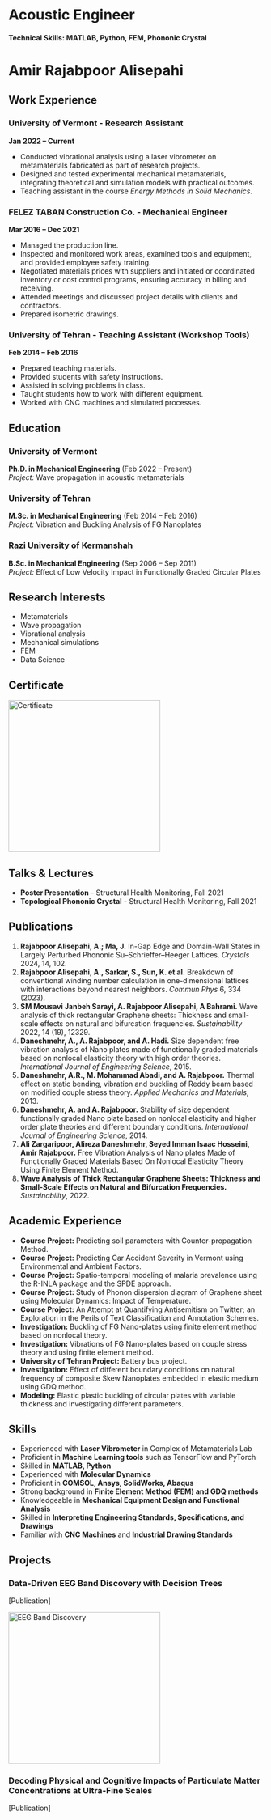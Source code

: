 # Acoustic Engineer

#### Technical Skills: MATLAB, Python, FEM, Phononic Crystal

# Amir Rajabpoor Alisepahi

## Work Experience

### University of Vermont - Research Assistant  
**Jan 2022 – Current**  
- Conducted vibrational analysis using a laser vibrometer on metamaterials fabricated as part of research projects.  
- Designed and tested experimental mechanical metamaterials, integrating theoretical and simulation models with practical outcomes.  
- Teaching assistant in the course *Energy Methods in Solid Mechanics*.

### FELEZ TABAN Construction Co. - Mechanical Engineer  
**Mar 2016 – Dec 2021**  
- Managed the production line.  
- Inspected and monitored work areas, examined tools and equipment, and provided employee safety training.  
- Negotiated materials prices with suppliers and initiated or coordinated inventory or cost control programs, ensuring accuracy in billing and receiving.  
- Attended meetings and discussed project details with clients and contractors.  
- Prepared isometric drawings.  

### University of Tehran - Teaching Assistant (Workshop Tools)  
**Feb 2014 – Feb 2016**  
- Prepared teaching materials.  
- Provided students with safety instructions.  
- Assisted in solving problems in class.  
- Taught students how to work with different equipment.  
- Worked with CNC machines and simulated processes.  

## Education

### University of Vermont  
**Ph.D. in Mechanical Engineering** (Feb 2022 – Present)  
*Project:* Wave propagation in acoustic metamaterials  

### University of Tehran  
**M.Sc. in Mechanical Engineering** (Feb 2014 – Feb 2016)  
*Project:* Vibration and Buckling Analysis of FG Nanoplates  

### Razi University of Kermanshah  
**B.Sc. in Mechanical Engineering** (Sep 2006 – Sep 2011)  
*Project:* Effect of Low Velocity Impact in Functionally Graded Circular Plates  

## Research Interests
- Metamaterials
- Wave propagation
- Vibrational analysis
- Mechanical simulations
- FEM
- Data Science

## Certificate
<img src="C1.jpeg" alt="Certificate" width="300"/>

## Talks & Lectures
- **Poster Presentation** - Structural Health Monitoring, Fall 2021  
- **Topological Phononic Crystal** - Structural Health Monitoring, Fall 2021  

## Publications
1. **Rajabpoor Alisepahi, A.; Ma, J.** In-Gap Edge and Domain-Wall States in Largely Perturbed Phononic Su–Schrieffer–Heeger Lattices. *Crystals* 2024, 14, 102.  
2. **Rajabpoor Alisepahi, A., Sarkar, S., Sun, K. et al.** Breakdown of conventional winding number calculation in one-dimensional lattices with interactions beyond nearest neighbors. *Commun Phys* 6, 334 (2023).  
3. **SM Mousavi Janbeh Sarayi, A. Rajabpoor Alisepahi, A Bahrami.** Wave analysis of thick rectangular Graphene sheets: Thickness and small-scale effects on natural and bifurcation frequencies. *Sustainability* 2022, 14 (19), 12329.  
4. **Daneshmehr, A., A. Rajabpoor, and A. Hadi.** Size dependent free vibration analysis of Nano plates made of functionally graded materials based on nonlocal elasticity theory with high order theories. *International Journal of Engineering Science*, 2015.  
5. **Daneshmehr, A.R., M. Mohammad Abadi, and A. Rajabpoor.** Thermal effect on static bending, vibration and buckling of Reddy beam based on modified couple stress theory. *Applied Mechanics and Materials*, 2013.  
6. **Daneshmehr, A. and A. Rajabpoor.** Stability of size dependent functionally graded Nano plate based on nonlocal elasticity and higher order plate theories and different boundary conditions. *International Journal of Engineering Science*, 2014.  
7. **Ali Zargaripoor, Alireza Daneshmehr, Seyed Imman Isaac Hosseini, Amir Rajabpoor.** Free Vibration Analysis of Nano plates Made of Functionally Graded Materials Based On Nonlocal Elasticity Theory Using Finite Element Method.  
8. **Wave Analysis of Thick Rectangular Graphene Sheets: Thickness and Small-Scale Effects on Natural and Bifurcation Frequencies.** *Sustainability*, 2022.  

## Academic Experience
- **Course Project:** Predicting soil parameters with Counter-propagation Method.  
- **Course Project:** Predicting Car Accident Severity in Vermont using Environmental and Ambient Factors.  
- **Course Project:** Spatio-temporal modeling of malaria prevalence using the R-INLA package and the SPDE approach.  
- **Course Project:** Study of Phonon dispersion diagram of Graphene sheet using Molecular Dynamics: Impact of Temperature.  
- **Course Project:** An Attempt at Quantifying Antisemitism on Twitter; an Exploration in the Perils of Text Classification and Annotation Schemes.  
- **Investigation:** Buckling of FG Nano-plates using finite element method based on nonlocal theory.  
- **Investigation:** Vibrations of FG Nano-plates based on couple stress theory and using finite element method.  
- **University of Tehran Project:** Battery bus project.  
- **Investigation:** Effect of different boundary conditions on natural frequency of composite Skew Nanoplates embedded in elastic medium using GDQ method.  
- **Modeling:** Elastic plastic buckling of circular plates with variable thickness and investigating different parameters.  

## Skills
- Experienced with **Laser Vibrometer** in Complex of Metamaterials Lab  
- Proficient in **Machine Learning tools** such as TensorFlow and PyTorch  
- Skilled in **MATLAB, Python**  
- Experienced with **Molecular Dynamics**  
- Proficient in **COMSOL, Ansys, SolidWorks, Abaqus**  
- Strong background in **Finite Element Method (FEM) and GDQ methods**  
- Knowledgeable in **Mechanical Equipment Design and Functional Analysis**  
- Skilled in **Interpreting Engineering Standards, Specifications, and Drawings**  
- Familiar with **CNC Machines** and **Industrial Drawing Standards**  

## Projects
### **Data-Driven EEG Band Discovery with Decision Trees**  
[Publication]  

<img src="/assets/img/eeg_band_discovery.jpeg" alt="EEG Band Discovery" width="300"/>

### **Decoding Physical and Cognitive Impacts of Particulate Matter Concentrations at Ultra-Fine Scales**  
[Publication]  
